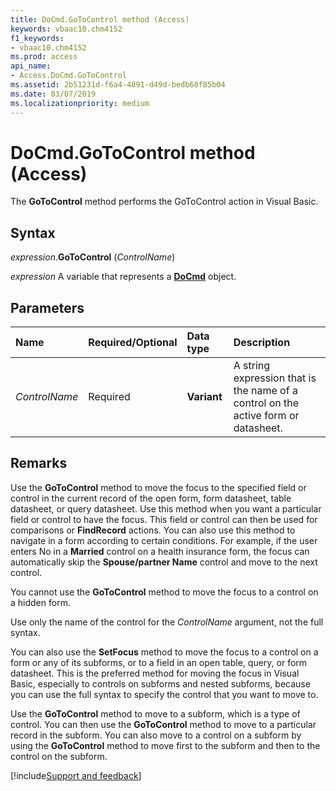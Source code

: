 ```yaml
---
title: DoCmd.GoToControl method (Access)
keywords: vbaac10.chm4152
f1_keywords:
- vbaac10.chm4152
ms.prod: access
api_name:
- Access.DoCmd.GoToControl
ms.assetid: 2b51231d-f6a4-4891-d49d-bedb68f85b04
ms.date: 03/07/2019
ms.localizationpriority: medium
---
```



# DoCmd.GoToControl method (Access)

The **GoToControl** method performs the GoToControl action in Visual Basic.


## Syntax

_expression_.**GoToControl** (_ControlName_)

_expression_ A variable that represents a **[DoCmd](Access.DoCmd.md)** object.


## Parameters

|Name|Required/Optional|Data type|Description|
|:-----|:-----|:-----|:-----|
| _ControlName_|Required|**Variant**|A string expression that is the name of a control on the active form or datasheet.|

## Remarks

Use the **GoToControl** method to move the focus to the specified field or control in the current record of the open form, form datasheet, table datasheet, or query datasheet. Use this method when you want a particular field or control to have the focus. This field or control can then be used for comparisons or **FindRecord** actions. You can also use this method to navigate in a form according to certain conditions. For example, if the user enters No in a **Married** control on a health insurance form, the focus can automatically skip the **Spouse/partner Name** control and move to the next control.

You cannot use the **GoToControl** method to move the focus to a control on a hidden form.

Use only the name of the control for the _ControlName_ argument, not the full syntax.

You can also use the **SetFocus** method to move the focus to a control on a form or any of its subforms, or to a field in an open table, query, or form datasheet. This is the preferred method for moving the focus in Visual Basic, especially to controls on subforms and nested subforms, because you can use the full syntax to specify the control that you want to move to.

Use the **GoToControl** method to move to a subform, which is a type of control. You can then use the **GoToControl** method to move to a particular record in the subform. You can also move to a control on a subform by using the **GoToControl** method to move first to the subform and then to the control on the subform.




[!include[Support and feedback](~/includes/feedback-boilerplate.md)]
